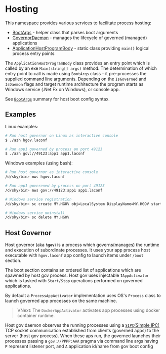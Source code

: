 ﻿# Hosting

This namespace provides various services to facilitate process hosting:

* [BootArgs](BootArgs.cs) - helper class that parses boot arguments
* [GovernorDaemon](GovernorDaemon.cs) - manages the lifecycle of governed (managed) applications
* [ApplicationHostProgramBody](ApplicationHostProgramBody.cs) - static class providing `main()` logical process entry points

The `ApplicationHostProgramBody` class provides an entry point which is called by an exe `Main(string[] args)`
method. The determination of which entry point to call is made using `BootArgs` class - it 
pre-processes the supplied command line arguments. Depending on the `IsGoverned` and `IsDaemon` flags
and target runtime architecture the program starts as Windows service (.Net Fx on Windows), or
console app.

See [`BootArgs`](BootArgs.cs) summary for host boot config syntax.

## Examples

Linux examples:
```bash
# Run host governor on Linux as interactive console
$ ./azh hgov.laconf

# Run app1 governed by process on port 49123
$ ./azh gov://49123:app1 app1.laconf
```

Windows examples (using bash):
```bash
# Run host governor as interactive console 
/d/sky/bin> nws hgov.laconf

# Run app1 goverened by process on port 49123
/d/sky/bin> nws gov://49123:app1 app1.laconf

# Windows service registration
/d/sky/bin> sc create MY.HGOV obj=LocalSystem DisplayName=MY.HGOV start=auto binpath="d:\sky\bin\nws.exe daemon hgov.laconf"

# Windows service uninstall
/d/sky/bin> sc delete MY.HGOV
```
## Host Governor

Host governor (aka **`hgov`**) is a process which governs(manages) the runtime and execution of subordinate processes.
It uses your app process host executable with `hgov.laconf` app config to launch items under `/boot`
section.

The boot section contains an ordered list of applications which are spawned by host gov process.
Host gov uses injectable `IAppActivator` which is tasked with `Start/Stop` operations performed on
governed applications. 

By default a `ProcessAppActivator` implementation uses OS's `Process` class to launch governed app processes
on the same machine.

> VNext: The `DockerAppActivator` activates app processes using docker container runtime.

Host gov daemon observes the running processes using a [`SIPC`(Simple IPC)](/src/Azos/IO/Sipc) TCP socket communication
established from clients (governed apps) to the server (host gov process). When these aps run, the governed launches
their processes passing a `gov://PPPP:AAA` pragma via command line args having `P` represent listener 
port, and `A` application id/name from gov boot config 


